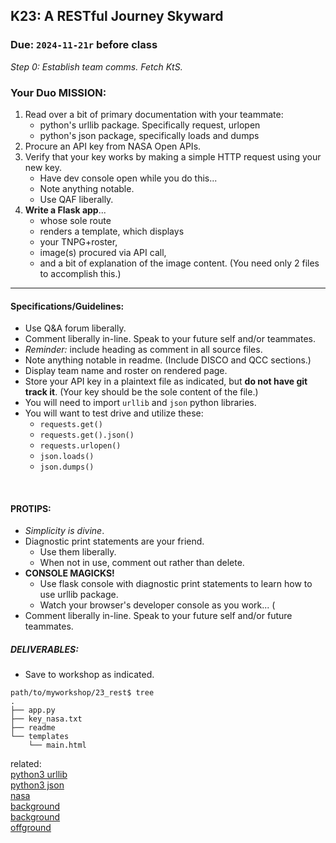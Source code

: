 ## K23: A RESTful Journey Skyward
### Due: `2024-11-21r` before class

_Step 0: Establish team comms. Fetch KtS._

### Your Duo MISSION: 

1. Read over a bit of primary documentation with your teammate:
   - python's urllib package. Specifically request, urlopen
   - python's json package, specifically loads and dumps 
1. Procure an API key from NASA Open APIs.
1. Verify that your key works by making a simple HTTP request using your new key.
   * Have dev console open while you do this...
   * Note anything notable.
   * Use QAF liberally.
3. __Write a Flask app__...
   * whose sole route
   * renders a template, which displays
   * your TNPG+roster, 
   * image(s) procured via API call,
   * and a bit of explanation of the image content.
     (You need only 2 files to accomplish this.)


--- 

#### Specifications/Guidelines:
* Use Q&A forum liberally.
* Comment liberally in-line. Speak to your future self and/or teammates.
* _Reminder:_ include heading as comment in all source files.
* Note anything notable in readme. (Include DISCO and QCC sections.)
* Display team name and roster on rendered page.
* Store your API key in a plaintext file as indicated, but __do not have git track it__. (Your key should be the sole content of the file.)
* You will need to import `urllib` and `json` python libraries.
* You will want to test drive and utilize these:
  - `requests.get()`
  - `requests.get().json()`
  - `requests.urlopen()`
  - `json.loads()`
  - `json.dumps()`

<br>

#### PROTIPS:
* _Simplicity is divine_.
* Diagnostic print statements are your friend.
  - Use them liberally.
  - When not in use, comment out rather than delete.
* __CONSOLE MAGICKS!__
  - Use flask console with diagnostic print statements to learn how to use urllib package.
  - Watch your browser's developer console as you work... (
* Comment liberally in-line. Speak to your future self and/or future teammates.

##### DELIVERABLES:
* Save to workshop as indicated.

```
path/to/myworkshop/23_rest$ tree
.
├── app.py
├── key_nasa.txt
├── readme
└── templates
    └── main.html
```

related:
<br>
[python3 urllib](https://docs.python.org/3/howto/urllib2.html)
<br>
[python3 json](https://docs.python.org/3/library/json.html)
<br>
[nasa](https://api.nasa.gov/)
<br>
[background](https://github.com/stuy-softdev/notes-and-code/blob/main/read/ibm_rest_api.pdf)
<br>
[background](https://en.wikipedia.org/wiki/REST)
<br>
[offground](https://xkcd.com/1133/)

